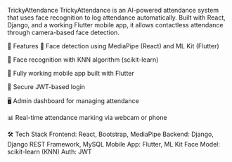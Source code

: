 TrickyAttendance
TrickyAttendance is an AI-powered attendance system that uses face recognition to log attendance automatically. Built with React, Django, and a working Flutter mobile app, it allows contactless attendance through camera-based face detection.

🚀 Features
🎥 Face detection using MediaPipe (React) and ML Kit (Flutter)

🧠 Face recognition with KNN algorithm (scikit-learn)

📱 Fully working mobile app built with Flutter

🔐 Secure JWT-based login 

🖥️ Admin dashboard for managing attendance

📊 Real-time attendance marking via webcam or phone

🛠️ Tech Stack
Frontend:	React, Bootstrap, MediaPipe
Backend:	Django, Django REST Framework, MySQL
Mobile App:	Flutter, ML Kit
Face Model:	scikit-learn (KNN)
Auth:	JWT 
